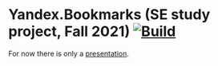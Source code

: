 # Yandex.Bookmarks (SE study project, Fall 2021) [![Build](https://github.com/kkarnauk/se-project-fall-2021/actions/workflows/build.yml/badge.svg)](https://github.com/kkarnauk/se-project-fall-2021/actions/workflows/build.yml)

For now there is only a [presentation](https://docs.google.com/presentation/d/1i_aqm273EMzhUOqtvA9vfnnG4NX9V2NxKjlsAt63Uac/edit?usp=sharing).
